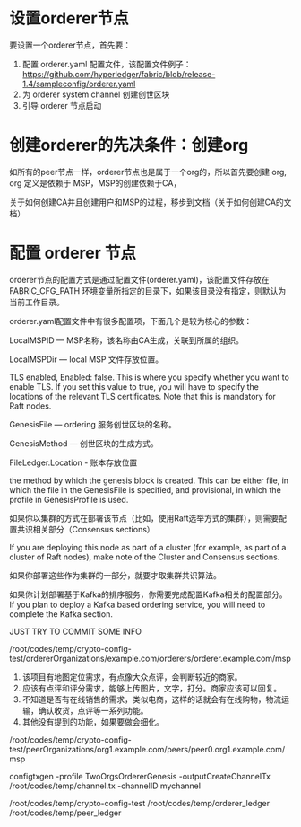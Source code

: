 # 设置orderer节点

要设置一个orderer节点，首先要：

1. 配置 orderer.yaml 配置文件，该配置文件例子：<https://github.com/hyperledger/fabric/blob/release-1.4/sampleconfig/orderer.yaml>
2. 为 orderer system channel 创建创世区块
3. 引导 orderer 节点启动


# 创建orderer的先决条件：创建org

如所有的peer节点一样，orderer节点也是属于一个org的，所以首先要创建 org, org 定义是依赖于 MSP，MSP的创建依赖于CA，

关于如何创建CA并且创建用户和MSP的过程，移步到文档（关于如何创建CA的文档）



# 配置 orderer 节点

orderer节点的配置方式是通过配置文件(orderer.yaml)，该配置文件存放在 FABRIC_CFG_PATH 环境变量所指定的目录下，如果该目录没有指定，则默认为当前工作目录。


orderer.yaml配置文件中有很多配置项，下面几个是较为核心的参数：

LocalMSPID —  MSP名称，该名称由CA生成，关联到所属的组织。

LocalMSPDir — local MSP 文件存放位置。

TLS enabled, Enabled: false. This is where you specify whether you want to enable TLS. If you set this value to true, you will have to specify the locations of the relevant TLS certificates. Note that this is mandatory for Raft nodes.

GenesisFile — ordering 服务创世区块的名称。

GenesisMethod — 创世区块的生成方式。

FileLedger.Location - 账本存放位置

the method by which the genesis block is created. This can be either file, in which the file in the GenesisFile is specified, and provisional, in which the profile in GenesisProfile is used.

如果你以集群的方式在部署该节点（比如，使用Raft选举方式的集群），则需要配置共识相关部分（Consensus sections）

If you are deploying this node as part of a cluster (for example, as part of a cluster of Raft nodes), make note of the Cluster and Consensus sections.

如果你部署这些作为集群的一部分，就要才取集群共识算法。

如果你计划部署基于Kafka的排序服务，你需要完成配置Kafka相关的配置部分。
If you plan to deploy a Kafka based ordering service, you will need to complete the Kafka section.



JUST TRY TO COMMIT SOME INFO


/root/codes/temp/crypto-config-test/ordererOrganizations/example.com/orderers/orderer.example.com/msp

1. 该项目有地图定位需求，有点像大众点评，会判断较近的商家。
2. 应该有点评和评分需求，能够上传图片，文字，打分。商家应该可以回复。
3. 不知道是否有在线销售的需求，类似电商，这样的话就会有在线购物，物流运输，确认收货，点评等一系列功能。
4. 其他没有提到的功能，如果要做会细化。


/root/codes/temp/crypto-config-test/peerOrganizations/org1.example.com/peers/peer0.org1.example.com/msp


configtxgen -profile TwoOrgsOrdererGenesis -outputCreateChannelTx /root/codes/temp/channel.tx -channelID mychannel
 

/root/codes/temp/crypto-config-test
/root/codes/temp/orderer_ledger
/root/codes/temp/peer_ledger